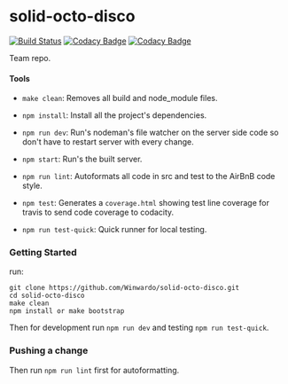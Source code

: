 # solid-octo-disco

[![Build Status](https://travis-ci.org/Winwardo/solid-octo-disco.svg?branch=master)](https://travis-ci.org/Winwardo/solid-octo-disco)
[![Codacy Badge](https://api.codacy.com/project/badge/grade/d544db1297e04420b13c514662c305af)](https://www.codacy.com/app/winwardo/solid-octo-disco)
[![Codacy Badge](https://api.codacy.com/project/badge/coverage/d544db1297e04420b13c514662c305af)](https://www.codacy.com/app/winwardo/solid-octo-disco)

Team repo.

#### Tools
* `make clean`: Removes all build and node_module files.
* `npm install`: Install all the project's dependencies.

* `npm run dev`: Run's nodeman's file watcher on the server side code so don't have to restart server with every change.
* `npm start`: Run's the built server.

* `npm run lint`: Autoformats all code in src and test to the AirBnB code style.

* `npm test`: Generates a `coverage.html` showing test line coverage for travis to send code coverage to codacity.
* `npm run test-quick`: Quick runner for local testing.

### Getting Started
run:
```
git clone https://github.com/Winwardo/solid-octo-disco.git
cd solid-octo-disco
make clean
npm install or make bootstrap
```

Then for development run `npm run dev` and testing `npm run test-quick`.

### Pushing a change
Then run `npm run lint` first for autoformatting.